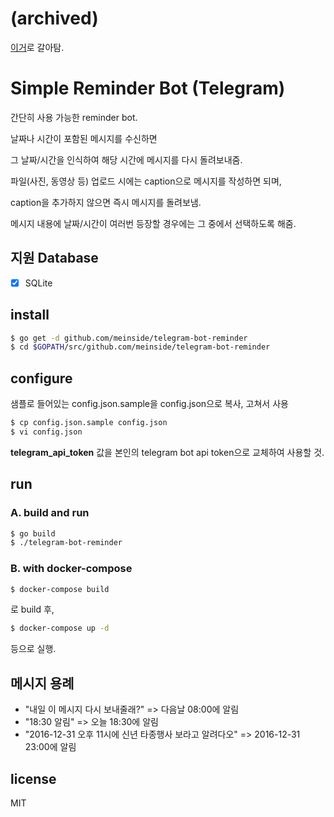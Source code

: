 # **(archived)**

[이거](https://github.com/meinside/telegram-reminder-bot)로 갈아탐.





# Simple Reminder Bot (Telegram)

간단히 사용 가능한 reminder bot.

날짜나 시간이 포함된 메시지를 수신하면

그 날짜/시간을 인식하여 해당 시간에 메시지를 다시 돌려보내줌.

파일(사진, 동영상 등) 업로드 시에는 caption으로 메시지를 작성하면 되며,

caption을 추가하지 않으면 즉시 메시지를 돌려보냄.

메시지 내용에 날짜/시간이 여러번 등장할 경우에는 그 중에서 선택하도록 해줌.

## 지원 Database

- [x] SQLite

## install

```bash
$ go get -d github.com/meinside/telegram-bot-reminder
$ cd $GOPATH/src/github.com/meinside/telegram-bot-reminder
```

## configure

샘플로 들어있는 config.json.sample을 config.json으로 복사, 고쳐서 사용

```bash
$ cp config.json.sample config.json
$ vi config.json
```

**telegram_api_token** 값을 본인의 telegram bot api token으로 교체하여 사용할 것.

## run

### A. build and run

```bash
$ go build
$ ./telegram-bot-reminder
```

### B. with docker-compose

```bash
$ docker-compose build
```

로 build 후,

```bash
$ docker-compose up -d
```

등으로 실행.

## 메시지 용례

* "내일 이 메시지 다시 보내줄래?" => 다음날 08:00에 알림
* "18:30 알림" => 오늘 18:30에 알림
* "2016-12-31 오후 11시에 신년 타종행사 보라고 알려다오" => 2016-12-31 23:00에 알림

## license

MIT

